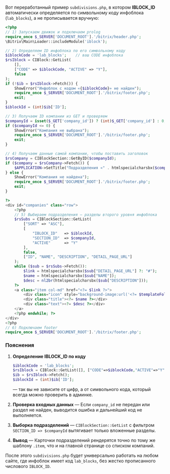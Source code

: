 Вот переработанный пример `subdivisions.php`, в котором **IBLOCK\_ID** автоматически определяется по символьному коду инфоблока (`lab_blocks`), а не прописывается вручную:

```php
<?php
// 1) Запускаем движок и подключаем prolog
require_once $_SERVER['DOCUMENT_ROOT'].'/bitrix/header.php';
\Bitrix\Main\Loader::includeModule('iblock');

// 2) Определяем ID инфоблока по его символьному коду
$iblockCode = 'lab_blocks';    // ваш CODE инфоблока
$rsIblock = CIBlock::GetList(
    [],
    ["CODE" => $iblockCode, "ACTIVE" => "Y"],
    false
);
if (!$ib = $rsIblock->Fetch()) {
    ShowError("Инфоблок с кодом «{$iblockCode}» не найден");
    require_once $_SERVER['DOCUMENT_ROOT'].'/bitrix/footer.php';
    exit;
}
$iblockId = (int)$ib['ID'];

// 3) Получаем ID компании из GET и проверяем
$companyId = isset($_GET['company_id']) ? (int)$_GET['company_id'] : 0;
if ($companyId <= 0) {
    ShowError("Компания не выбрана");
    require_once $_SERVER['DOCUMENT_ROOT'].'/bitrix/footer.php';
    exit;
}

// 4) Получаем данные самой компании, чтобы поставить заголовок
$rsCompany = CIBlockSection::GetByID($companyId);
if ($company = $rsCompany->Fetch()) {
    $APPLICATION->SetTitle("Подразделения «" . htmlspecialcharsbx($company['NAME']) . "»");
} else {
    ShowError("Компания не найдена");
    require_once $_SERVER['DOCUMENT_ROOT'].'/bitrix/footer.php';
    exit;
}

?>
<div id="companies" class="row">
    <?php
    // 5) Выбираем подразделения — разделы второго уровня инфоблока
    $rsSubs = CIBlockSection::GetList(
        ["SORT" => "ASC"],
        [
            "IBLOCK_ID"   => $iblockId,
            "SECTION_ID"  => $companyId,
            "ACTIVE"      => "Y"
        ],
        false,
        ["ID", "NAME", "DESCRIPTION", "DETAIL_PAGE_URL"]
    );
    while ($sub = $rsSubs->Fetch()):
        $link = htmlspecialcharsbx($sub["DETAIL_PAGE_URL"] ?: "#");
        $name = htmlspecialcharsbx($sub["NAME"]);
        $desc = nl2br(htmlspecialcharsbx($sub["DESCRIPTION"]));
    ?>
    <a class="item col-md" href="<?= $link ?>">
        <div class="icon" style="background-image:url('<?= $templateFolder ?>/img/company.png');"></div>
        <div class="title"><?= $name ?></div>
        <div class="text"><?= $desc ?></div>
    </a>
    <?php endwhile; ?>
</div>
<?php
// 6) Подключаем footer
require_once $_SERVER['DOCUMENT_ROOT'].'/bitrix/footer.php';
```

### Пояснения

1. **Определение IBLOCK\_ID по коду**

   ```php
   $iblockCode = 'lab_blocks';
   $rsIblock = CIBlock::GetList([], ["CODE"=>$iblockCode,"ACTIVE"=>"Y"], false);
   $ib = $rsIblock->Fetch();
   $iblockId = (int)$ib['ID'];
   ```

   — так вы не зависите от цифр, а от символьного кода, который всегда можно проверить в админке.

2. **Проверка входных данных**
   — Если `company_id` не передан или раздел не найден, выводится ошибка и дальнейший код не выполняется.

3. **Выборка подразделений**
   — `CIBlockSection::GetList` с фильтром `SECTION_ID => $companyId` вытягивает только вложенные разделы.

4. **Вывод**
   — Карточки подразделений рендерятся точно по тому же шаблону `.item`, что и на главной странице со списком компаний.

После этого `subdivisions.php` будет универсально работать на любом сайте, где инфоблок имеет код `lab_blocks`, без жестко прописанного числового `IBLOCK_ID`.
